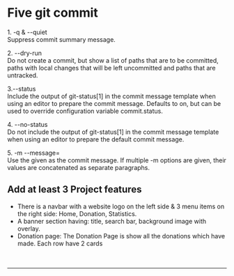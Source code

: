 <h1>Five git commit</h1> 
<p>
1. -q & --quiet<br>
Suppress commit summary message.
</p>
<p> 2. --dry-run <br>
Do not create a commit, but show a list of paths that are to be committed, paths with local changes that will be left uncommitted and paths that are untracked.
</p>
<p>
3.--status <br>
Include the output of git-status[1] in the commit message template when using an editor to prepare the commit message. Defaults to on, but can be used to override configuration variable commit.status.
</p>
<p>
4. --no-status <br>
Do not include the output of git-status[1] in the commit message template when using an editor to prepare the default commit message.
</p>
<p>5. -m <msg>
--message=<msg> <br>
Use the given <msg> as the commit message. If multiple -m options are given, their values are concatenated as separate paragraphs.</p>


## Add at least 3 Project features
- There is a navbar with a website logo on the left side & 3 menu items on the right
side: Home, Donation, Statistics. 
- A banner section having: title, search bar, background image with overlay.
- Donation page: The Donation Page is show all the donations which have made.
Each row have 2 cards
<br><br><br>
---
<br><br>
